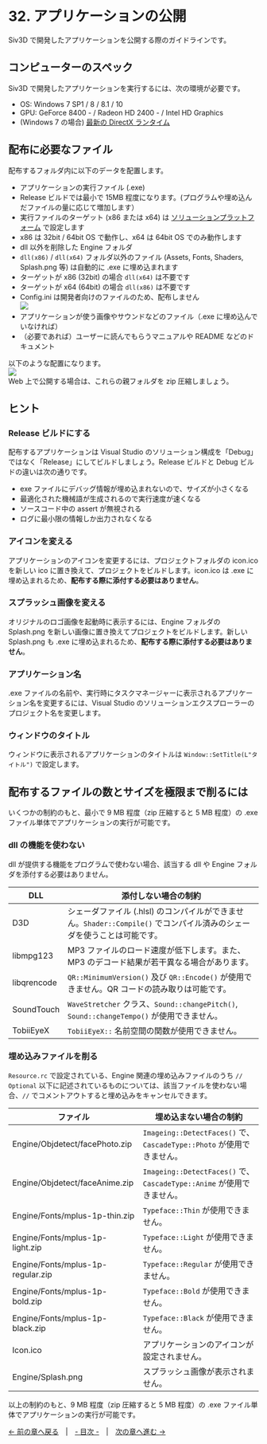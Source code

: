 ﻿# 32. アプリケーションの公開

Siv3D で開発したアプリケーションを公開する際のガイドラインです。

## コンピューターのスペック
Siv3D で開発したアプリケーションを実行するには、次の環境が必要です。
- OS: Windows 7 SP1 / 8 / 8.1 / 10
- GPU: GeForce 8400 - / Radeon HD 2400 - / Intel HD Graphics
- (Windows 7 の場合) [最新の DirectX ランタイム](https://www.microsoft.com/ja-jp/download/details.aspx?id=35&)

## 配布に必要なファイル
配布するフォルダ内に以下のデータを配置します。
- アプリケーションの実行ファイル (.exe)
 - Release ビルドでは最小で 15MB 程度になります。(プログラムや埋め込んだファイルの量に応じて増加します）
 - 実行ファイルのターゲット (x86 または x64) は <a href="resource/Release/solutionplatform.png" target="_blank">ソリューションプラットフォーム</a> で設定します
 - x86 は 32bit / 64bit OS で動作し、x64 は 64bit OS でのみ動作します
- dll 以外を削除した Engine フォルダ
 - `dll(x86)` / `dll(x64)` フォルダ以外のファイル (Assets, Fonts, Shaders, Splash.png 等) は自動的に .exe に埋め込まれます
 - ターゲットが x86 (32bit) の場合 `dll(x64)` は不要です
 - ターゲットが x64 (64bit) の場合 `dll(x86)` は不要です
 - Config.ini は開発者向けのファイルのため、配布しません<br><img src="resource/Release/files.png"><br>
- アプリケーションが使う画像やサウンドなどのファイル（.exe に埋め込んでいなければ）
- （必要であれば）ユーザーに読んでもらうマニュアルや README などのドキュメント

以下のような配置になります。  
<img src="resource/Release/exe.png"><br>
Web 上で公開する場合は、これらの親フォルダを zip 圧縮しましょう。

## ヒント

### Release ビルドにする
配布するアプリケーションは Visual Studio のソリューション構成を「Debug」ではなく「Release」にしてビルドしましょう。Release ビルドと Debug ビルドの違いは次の通りです。
- exe ファイルにデバッグ情報が埋め込まれないので、サイズが小さくなる
- 最適化された機械語が生成されるので実行速度が速くなる
- ソースコード中の assert が無視される
- ログに最小限の情報しか出力されなくなる

### アイコンを変える
アプリケーションのアイコンを変更するには、プロジェクトフォルダの icon.ico を新しい ico に置き換えて、プロジェクトをビルドします。icon.ico は .exe に埋め込まれるため、**配布する際に添付する必要はありません**。

### スプラッシュ画像を変える
オリジナルのロゴ画像を起動時に表示するには、Engine フォルダの Splash.png を新しい画像に置き換えてプロジェクトをビルドします。新しい Splash.png も .exe に埋め込まれるため、**配布する際に添付する必要はありません**。

### アプリケーション名
.exe ファイルの名前や、実行時にタスクマネージャーに表示されるアプリケーション名を変更するには、Visual Studio のソリューションエクスプローラーのプロジェクト名を変更します。

### ウィンドウのタイトル
ウィンドウに表示されるアプリケーションのタイトルは `Window::SetTitle(L"タイトル")` で設定します。

## 配布するファイルの数とサイズを極限まで削るには
いくつかの制約のもと、最小で 9 MB 程度（zip 圧縮すると 5 MB 程度）の .exe ファイル単体でアプリケーションの実行が可能です。

### dll の機能を使わない
dll が提供する機能をプログラムで使わない場合、該当する dll や Engine フォルダを添付する必要はありません。

| DLL | 添付しない場合の制約 |
|-----|-------------------|
| D3D | シェーダファイル (.hlsl) のコンパイルができません。`Shader::Compile()` でコンパイル済みのシェーダを使うことは可能です。 |
|libmpg123| MP3 ファイルのロード速度が低下します。また、MP3 のデコード結果が若干異なる場合があります。 |
|libqrencode| `QR::MinimumVersion()` 及び `QR::Encode()` が使用できません。QR コードの読み取りは可能です。 |
|SoundTouch| `WaveStretcher` クラス、`Sound::changePitch()`, `Sound::changeTempo()` が使用できません。 |
|TobiiEyeX| `TobiiEyeX::` 名前空間の関数が使用できません。 |

### 埋め込みファイルを削る
`Resource.rc` で設定されている、Engine 関連の埋め込みファイルのうち `// Optional` 以下に記述されているものについては、該当ファイルを使わない場合、`//` でコメントアウトすると埋め込みをキャンセルできます。

| ファイル | 埋め込まない場合の制約 |
|---------|--------------------|
| Engine/Objdetect/facePhoto.zip | `Imageing::DetectFaces()` で、`CascadeType::Photo` が使用できません。 |
| Engine/Objdetect/faceAnime.zip | `Imageing::DetectFaces()` で、`CascadeType::Anime` が使用できません。 |
| Engine/Fonts/mplus-1p-thin.zip | `Typeface::Thin` が使用できません。 |
| Engine/Fonts/mplus-1p-light.zip | `Typeface::Light` が使用できません。 |
| Engine/Fonts/mplus-1p-regular.zip | `Typeface::Regular` が使用できません。 |
| Engine/Fonts/mplus-1p-bold.zip | `Typeface::Bold` が使用できません。 |
| Engine/Fonts/mplus-1p-black.zip | `Typeface::Black` が使用できません。 |
| Icon.ico | アプリケーションのアイコンが設定されません。 |
| Engine/Splash.png | スプラッシュ画像が表示されません。 |


以上の制約のもと、9 MB 程度（zip 圧縮すると 5 MB 程度）の .exe ファイル単体でアプリケーションの実行が可能です。

[← 前の章へ戻る](Screen-capture.md)　|　[- 目次 -](Index.md)　|　[次の章へ進む →](Learn.md)
